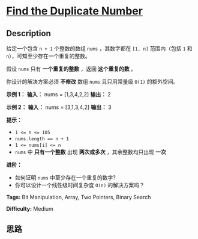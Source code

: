# [Find the Duplicate Number][title]

## Description

给定一个包含 `n + 1` 个整数的数组 `nums` ，其数字都在 `[1, n]` 范围内（包括 `1` 和 `n`），可知至少存在一个重复的整数。

假设 `nums` 只有 **一个重复的整数** ，返回  **这个重复的数** 。

你设计的解决方案必须 **不修改** 数组 `nums` 且只用常量级 `O(1)` 的额外空间。



**示例 1：**
            **输入：** nums = [1,3,4,2,2]    **输出：** 2    

**示例 2：**
            **输入：** nums = [3,1,3,4,2]    **输出：** 3    



**提示：**

  * `1 <= n <= 105`
  * `nums.length == n + 1`
  * `1 <= nums[i] <= n`
  * `nums` 中 **只有一个整数** 出现 **两次或多次** ，其余整数均只出现 **一次**



**进阶：**

  * 如何证明 `nums` 中至少存在一个重复的数字?
  * 你可以设计一个线性级时间复杂度 `O(n)` 的解决方案吗？


**Tags:** Bit Manipulation, Array, Two Pointers, Binary Search

**Difficulty:** Medium

## 思路

[title]: https://leetcode-cn.com/problems/find-the-duplicate-number
